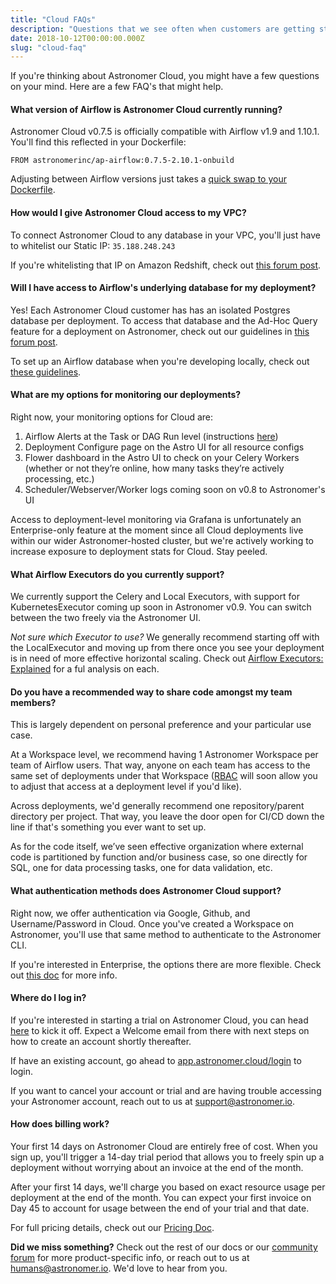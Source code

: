 ```yaml
---
title: "Cloud FAQs"
description: "Questions that we see often when customers are getting started on Astronomer Cloud."
date: 2018-10-12T00:00:00.000Z
slug: "cloud-faq"
---
```


If you're thinking about Astronomer Cloud, you might have a few questions on your mind. Here are a few FAQ's that might help.

#### What version of Airflow is Astronomer Cloud currently running?

Astronomer Cloud v0.7.5 is officially compatible with Airflow v1.9 and 1.10.1. You'll find this reflected in your Dockerfile:

```
FROM astronomerinc/ap-airflow:0.7.5-2.10.1-onbuild
```

Adjusting between Airflow versions just takes a [quick swap to your Dockerfile](https://forum.astronomer.io/t/how-do-i-run-airflow-1-10-on-astronomer-v0-7/58).

#### How would I give Astronomer Cloud access to my VPC?

To connect Astronomer Cloud to any database in your VPC, you'll just have to whitelist our Static IP: `35.188.248.243`

If you're whitelisting that IP on Amazon Redshift, check out [this forum post](https://forum.astronomer.io/t/how-do-i-whitelist-astronomer-cloud-on-aws-redshift/165).

#### Will I have access to Airflow's underlying database for my deployment?

Yes! Each Astronomer Cloud customer has has an isolated Postgres database per deployment. To access that database and the Ad-Hoc Query feature for a deployment on Astronomer, check out our guidelines in [this forum post](https://forum.astronomer.io/t/how-can-i-set-up-the-ad-hoc-query-feature-in-a-remote-deployment/143).

To set up an Airflow database when you're developing locally, check out [these guidelines](https://forum.astronomer.io/t/how-do-i-set-my-postgres-username-and-password-to-access-the-ad-hoc-query-feature-locally/139).

#### What are my options for monitoring our deployments?

Right now, your monitoring options for Cloud are:

1. Airflow Alerts at the Task or DAG Run level (instructions [here](https://www.astronomer.io/docs/setting-up-airflow-emails/))
2. Deployment Configure page on the Astro UI for all resource configs
3. Flower dashboard in the Astro UI to check on your Celery Workers (whether or not they’re online, how many tasks they’re actively processing, etc.)
4. Scheduler/Webserver/Worker logs coming soon on v0.8 to Astronomer's UI

Access to deployment-level monitoring via Grafana is unfortunately an Enterprise-only feature at the moment since all Cloud deployments live within our wider Astronomer-hosted cluster, but we're actively working to increase exposure to deployment stats for Cloud. Stay peeled.

#### What Airflow Executors do you currently support?

We currently support the Celery and Local Executors, with support for KubernetesExecutor coming up soon in Astronomer v0.9. You can switch between the two freely via the Astronomer UI.

*Not sure which Executor to use?* We generally recommend starting off with the LocalExecutor and moving up from there once you see your deployment is in need of more effective horizontal scaling. Check out [Airflow Executors: Explained](https://www.astronomer.io/guides/airflow-executors-explained/) for a ful analysis on each.

#### Do you have a recommended way to share code amongst my team members?

This is largely dependent on personal preference and your particular use case.

At a Workspace level, we recommend having 1 Astronomer Workspace per team of Airflow users. That way, anyone on each team has access to the same set of deployments under that Workspace ([RBAC](https://www.astronomer.io/docs/rbac/) will soon allow you to adjust that access at a deployment level if you'd like). 

Across deployments, we'd generally recommend one repository/parent directory per project. That way, you leave the door open for CI/CD down the line if that's something you ever want to set up.

As for the code itself, we’ve seen effective organization where external code is partitioned by function and/or business case, so one directly for SQL, one for data processing tasks, one for data validation, etc.

#### What authentication methods does Astronomer Cloud support?

Right now, we offer authentication via Google, Github, and Username/Password in Cloud. Once you've created a Workspace on Astronomer, you'll use that same method to authenticate to the Astronomer CLI.

If you're interested in Enterprise, the options there are more flexible. Check out [this doc](https://www.astronomer.io/docs/ee-integrating-auth-system/) for more info.

#### Where do I log in?

If you're interested in starting a trial on Astronomer Cloud, you can head [here](https://www.astronomer.io/trial/) to kick it off. Expect a Welcome email from there with next steps on how to create an account shortly thereafter.

If have an existing account, go ahead to [app.astronomer.cloud/login](https://app.astronomer.cloud/login) to login.

If you want to cancel your account or trial and are having trouble accessing your Astronomer account, reach out to us at support@astronomer.io.

#### How does billing work?

Your first 14 days on Astronomer Cloud are entirely free of cost. When you sign up, you'll trigger a 14-day trial period that allows you to freely spin up a deployment without worrying about an invoice at the end of the month.

After your first 14 days, we'll charge you based on exact resource usage per deployment at the end of the month. You can expect your first invoice on Day 45 to account for usage between the end of your trial and that date.

For full pricing details, check out our [Pricing Doc](https://www.astronomer.io/docs/pricing/).

**Did we miss something?** Check out the rest of our docs or our [community forum](https://forum.astronomer.io/) for more product-specific info, or reach out to us at humans@astronomer.io. We'd love to hear from you.